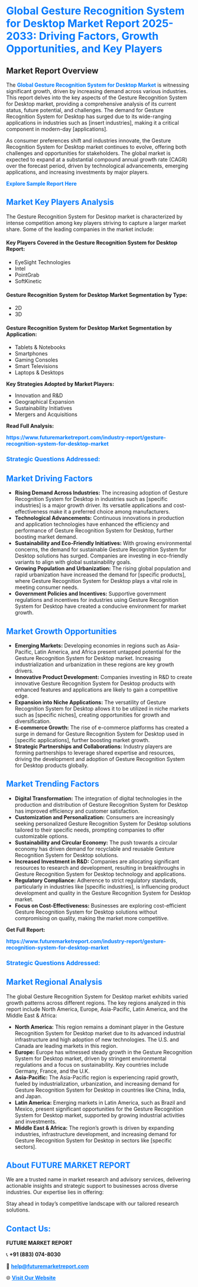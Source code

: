 <h1 style="color: #007BFF;">Global Gesture Recognition System for Desktop Market Report 2025-2033: Driving Factors, Growth Opportunities, and Key Players</h1>

<section id="overview">
<h2>Market Report Overview</h2>
<p>The <a href="https://www.futuremarketreport.com/industry-report/gesture-recognition-system-for-desktop-market" style="color: #007BFF; text-decoration: none;"><strong>Global Gesture Recognition System for Desktop Market</strong></a> is witnessing significant growth, driven by increasing demand across various industries. This report delves into the key aspects of the Gesture Recognition System for Desktop market, providing a comprehensive analysis of its current status, future potential, and challenges. The demand for Gesture Recognition System for Desktop has surged due to its wide-ranging applications in industries such as [insert industries], making it a critical component in modern-day [applications].</p>
<p>As consumer preferences shift and industries innovate, the Gesture Recognition System for Desktop market continues to evolve, offering both challenges and opportunities for stakeholders. The global market is expected to expand at a substantial compound annual growth rate (CAGR) over the forecast period, driven by technological advancements, emerging applications, and increasing investments by major players.</p>
</section>

<section id="overview">
<p><a href="https://www.futuremarketreport.com/request-sample/reportId=54991" style="color: #007BFF; text-decoration: none;"><strong>Explore Sample Report Here</strong></a></p>
</section>

<section id="key-players">
<h2 style="color: #007BFF;">Market Key Players Analysis</h2>
<p>The Gesture Recognition System for Desktop market is characterized by intense competition among key players striving to capture a larger market share. Some of the leading companies in the market include:</p>
<h4>Key Players Covered in the Gesture Recognition System for Desktop Report:</h4>
<ul><li>EyeSight Technologies</li><li>Intel</li><li>PointGrab</li><li>SoftKinetic</li></ul>
<h4>Gesture Recognition System for Desktop Market Segmentation by Type:</h4>
<ul><li>2D</li><li>3D</li></ul>

<h4>Gesture Recognition System for Desktop Market Segmentation by Application:</h4>
<ul><li>Tablets &amp; Notebooks</li><li>Smartphones</li><li>Gaming Consoles</li><li>Smart Televisions</li><li>Laptops &amp; Desktops</li></ul>
<p><strong>Key Strategies Adopted by Market Players:</strong></p>
<ul>
<li>Innovation and R&D</li>
<li>Geographical Expansion</li>
<li>Sustainability Initiatives</li>
<li>Mergers and Acquisitions</li>
</ul>
</section>

<section>
<p><strong>Read Full Analysis: </strong></p><a href="https://www.futuremarketreport.com/industry-report/gesture-recognition-system-for-desktop-market" style="color: #007BFF; text-decoration: none;"><strong>https://www.futuremarketreport.com/industry-report/gesture-recognition-system-for-desktop-market</strong></a>
<h3 style="color: #007BFF;">Strategic Questions Addressed:</h3>
</section>

<section id="driving-factors">
<h2 style="color: #007BFF;">Market Driving Factors</h2>
<ul>
<li><strong>Rising Demand Across Industries:</strong> The increasing adoption of Gesture Recognition System for Desktop in industries such as [specific industries] is a major growth driver. Its versatile applications and cost-effectiveness make it a preferred choice among manufacturers.</li>
<li><strong>Technological Advancements:</strong> Continuous innovations in production and application technologies have enhanced the efficiency and performance of Gesture Recognition System for Desktop, further boosting market demand.</li>
<li><strong>Sustainability and Eco-Friendly Initiatives:</strong> With growing environmental concerns, the demand for sustainable Gesture Recognition System for Desktop solutions has surged. Companies are investing in eco-friendly variants to align with global sustainability goals.</li>
<li><strong>Growing Population and Urbanization:</strong> The rising global population and rapid urbanization have increased the demand for [specific products], where Gesture Recognition System for Desktop plays a vital role in meeting consumer needs.</li>
<li><strong>Government Policies and Incentives:</strong> Supportive government regulations and incentives for industries using Gesture Recognition System for Desktop have created a conducive environment for market growth.</li>
</ul>
</section>

<section id="growth-opportunities">
<h2 style="color: #007BFF;">Market Growth Opportunities</h2>
<ul>
<li><strong>Emerging Markets:</strong> Developing economies in regions such as Asia-Pacific, Latin America, and Africa present untapped potential for the Gesture Recognition System for Desktop market. Increasing industrialization and urbanization in these regions are key growth drivers.</li>
<li><strong>Innovative Product Development:</strong> Companies investing in R&D to create innovative Gesture Recognition System for Desktop products with enhanced features and applications are likely to gain a competitive edge.</li>
<li><strong>Expansion into Niche Applications:</strong> The versatility of Gesture Recognition System for Desktop allows it to be utilized in niche markets such as [specific niches], creating opportunities for growth and diversification.</li>
<li><strong>E-commerce Growth:</strong> The rise of e-commerce platforms has created a surge in demand for Gesture Recognition System for Desktop used in [specific applications], further boosting market growth.</li>
<li><strong>Strategic Partnerships and Collaborations:</strong> Industry players are forming partnerships to leverage shared expertise and resources, driving the development and adoption of Gesture Recognition System for Desktop products globally.</li>
</ul>
</section>

<section id="trending-factors">
<h2 style="color: #007BFF;">Market Trending Factors</h2>
<ul>
<li><strong>Digital Transformation:</strong> The integration of digital technologies in the production and distribution of Gesture Recognition System for Desktop has improved efficiency and customer satisfaction.</li>
<li><strong>Customization and Personalization:</strong> Consumers are increasingly seeking personalized Gesture Recognition System for Desktop solutions tailored to their specific needs, prompting companies to offer customizable options.</li>
<li><strong>Sustainability and Circular Economy:</strong> The push towards a circular economy has driven demand for recyclable and reusable Gesture Recognition System for Desktop solutions.</li>
<li><strong>Increased Investment in R&D:</strong> Companies are allocating significant resources to research and development, resulting in breakthroughs in Gesture Recognition System for Desktop technology and applications.</li>
<li><strong>Regulatory Compliance:</strong> Adherence to strict regulatory standards, particularly in industries like [specific industries], is influencing product development and quality in the Gesture Recognition System for Desktop market.</li>
<li><strong>Focus on Cost-Effectiveness:</strong> Businesses are exploring cost-efficient Gesture Recognition System for Desktop solutions without compromising on quality, making the market more competitive.</li>
</ul>
</section>

<section>
<p><strong>Get Full Report: </strong></p><a href="https://www.futuremarketreport.com/industry-report/gesture-recognition-system-for-desktop-market" style="color: #007BFF; text-decoration: none;"><strong>https://www.futuremarketreport.com/industry-report/gesture-recognition-system-for-desktop-market</strong></a>
<h3 style="color: #007BFF;">Strategic Questions Addressed:</h3>
</section>


<section id="regional-analysis">
<h2 style="color: #007BFF;">Market Regional Analysis</h2>
<p>The global Gesture Recognition System for Desktop market exhibits varied growth patterns across different regions. The key regions analyzed in this report include North America, Europe, Asia-Pacific, Latin America, and the Middle East & Africa:</p>
<ul>
<li><strong>North America:</strong> This region remains a dominant player in the Gesture Recognition System for Desktop market due to its advanced industrial infrastructure and high adoption of new technologies. The U.S. and Canada are leading markets in this region.</li>
<li><strong>Europe:</strong> Europe has witnessed steady growth in the Gesture Recognition System for Desktop market, driven by stringent environmental regulations and a focus on sustainability. Key countries include Germany, France, and the U.K.</li>
<li><strong>Asia-Pacific:</strong> The Asia-Pacific region is experiencing rapid growth, fueled by industrialization, urbanization, and increasing demand for Gesture Recognition System for Desktop in countries like China, India, and Japan.</li>
<li><strong>Latin America:</strong> Emerging markets in Latin America, such as Brazil and Mexico, present significant opportunities for the Gesture Recognition System for Desktop market, supported by growing industrial activities and investments.</li>
<li><strong>Middle East & Africa:</strong> The region’s growth is driven by expanding industries, infrastructure development, and increasing demand for Gesture Recognition System for Desktop in sectors like [specific sectors].</li>
</ul>
</section>

<footer>
<h2 style="color: #007BFF;">About FUTURE MARKET REPORT</h2>
<p>We are a trusted name in market research and advisory services, delivering actionable insights and strategic support to businesses across diverse industries. Our expertise lies in offering:</p>

<p>Stay ahead in today’s competitive landscape with our tailored research solutions.</p>

<h2 style="color: #007BFF;">Contact Us:</h2>
<p><strong>FUTURE MARKET REPORT</strong></p>
<p>📞 <strong>+91 (883) 074-8030</strong></p>
<p>📧 <strong><a href="mailto:help@futuremarketreport.com" style="color: #007BFF;">help@futuremarketreport.com</a></strong></p>
<p>🌐 <strong><a href="https://www.futuremarketreport.com/" style="color: #007BFF;">Visit Our Website</a></strong></p>
</footer>
